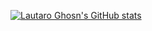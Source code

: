 [![Lautaro Ghosn's GitHub stats](https://github-readme-stats.vercel.app/api?username=LGhosn)](https://github.com/LGhosn/github-readme-stats)
